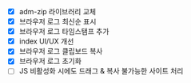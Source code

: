 - [x] adm-zip 라이브러리 교체
- [x] 브라우저 로그 최신순 표시
- [x] 브라우저 로그 타임스탬프 추가
- [x] index UI/UX 개선
- [x] 브라우저 로그 클립보드 복사
- [x] 브라우저 로그 초기화
- [ ] JS 비활성화 시에도 드래그 & 복사 불가능한 사이트 처리
